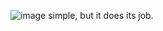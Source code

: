 ![image](https://user-images.githubusercontent.com/20479246/160283016-0f9cec0a-77f6-4c37-8590-478fb1ada2b4.png)
simple, but it does its job.
